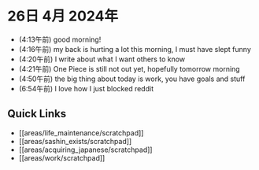 # 26日 4月 2024年
- (4:13午前) good morning!
- (4:16午前) my back is hurting a lot this morning, I must have slept funny
- (4:20午前) I write about what I want others to know
- (4:21午前) One Piece is still not out yet, hopefully tomorrow morning
- (4:50午前) the big thing about today is work, you have goals and stuff
- (6:54午前) I love how I just blocked reddit





 



## Quick Links
- [[areas/life_maintenance/scratchpad]]
- [[areas/sashin_exists/scratchpad]]
- [[areas/acquiring_japanese/scratchpad]]
- [[areas/work/scratchpad]]
